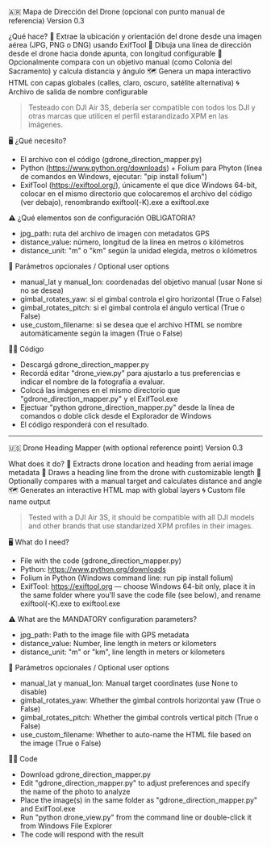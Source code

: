🇦🇷 Mapa de Dirección del Drone (opcional con punto manual de referencia)
Version 0.3

¿Qué hace?
📍 Extrae la ubicación y orientación del drone desde una imagen aérea (JPG, PNG o DNG) usando ExifTool
📏 Dibuja una línea de dirección desde el drone hacia donde apunta, con longitud configurable
🎯 Opcionalmente compara con un objetivo manual (como Colonia del Sacramento) y calcula distancia y ángulo
🗺️ Genera un mapa interactivo HTML con capas globales (calles, claro, oscuro, satélite alternativa)
🌀 Archivo de salida de nombre configurable

> Testeado con DJI Air 3S, debería ser compatible con todos los DJI y otras marcas que utilicen el perfil estarandizado XPM en las imágenes.

🖥️ ¿Qué necesito?
- El archivo con el código (gdrone_direction_mapper.py)
- Python (https://www.python.org/downloads) + Folium para Phyton (línea de comandos en Windows, ejecutar: "pip install folium")
- ExifTool (https://exiftool.org/), únicamente el que dice Windows 64-bit, colocar en el mismo directorio que colocaremos el archivo del código (ver debajo), renombrando exiftool(-K).exe a exiftool.exe

⚠️ ¿Qué elementos son de configuración OBLIGATORIA?
- jpg_path: ruta del archivo de imagen con metadatos GPS
- distance_value: número, longitud de la línea en metros o kilómetros
- distance_unit: "m" o "km" según la unidad elegida, metros o kilómetros

🧩 Parámetros opcionales / Optional user options
- manual_lat y manual_lon: coordenadas del objetivo manual (usar None si no se desea)
- gimbal_rotates_yaw: si el gimbal controla el giro horizontal (True o False)
- gimbal_rotates_pitch: si el gimbal controla el ángulo vertical (True o False)
- use_custom_filename: si se desea que el archivo HTML se nombre automáticamente según la imagen (True o False)

👨‍💻 Código
- Descargá gdrone_direction_mapper.py
- Recordá editar "drone_view.py" para ajustarlo a tus preferencias e indicar el nombre de la fotografía a evaluar.
- Colocá las imágenes en el mismo directorio que "gdrone_direction_mapper.py" y el ExifTool.exe
- Ejectuar "python gdrone_direction_mapper.py" desde la línea de comandos o doble click desde el Explorador de Windows
- El código responderá con el resultado.

----

🇺🇸 Drone Heading Mapper (with optional reference point)
Version 0.3

What does it do?
📍 Extracts drone location and heading from aerial image metadata
📏 Draws a heading line from the drone with customizable length
🎯 Optionally compares with a manual target and calculates distance and angle
🗺️ Generates an interactive HTML map with global layers
🌀 Custom file name output

> Tested with a DJI Air 3S, it should be compatible with all DJI models and other brands that use standarized XPM profiles in their images.

🖥️ What do I need?
- File with the code (gdrone_direction_mapper.py)
- Python: https://www.python.org/downloads
- Folium in Python (Windows command line: run pip install folium)
- ExifTool: https://exiftool.org — choose Windows 64-bit only, place it in the same folder where you'll save the code file (see below), and rename exiftool(-K).exe to exiftool.exe


⚠️ What are the MANDATORY configuration parameters?
- jpg_path: Path to the image file with GPS metadata
- distance_value: Number, line length in meters or kilometers
- distance_unit: "m" or "km", line length in meters or kilometers

🧩 Parámetros opcionales / Optional user options
- manual_lat y manual_lon: Manual target coordinates (use None to disable)
- gimbal_rotates_yaw: Whether the gimbal controls horizontal yaw (True o False)
- gimbal_rotates_pitch: Whether the gimbal controls vertical pitch (True o False)
- use_custom_filename: Whether to auto-name the HTML file based on the image (True o False)

👨‍💻 Code
- Download gdrone_direction_mapper.py
- Edit "gdrone_direction_mapper.py" to adjust preferences and specify the name of the photo to analyze
- Place the image(s) in the same folder as "gdrone_direction_mapper.py" and ExifTool.exe
- Run "python drone_view.py" from the command line or double-click it from Windows File Explorer
- The code will respond with the result

